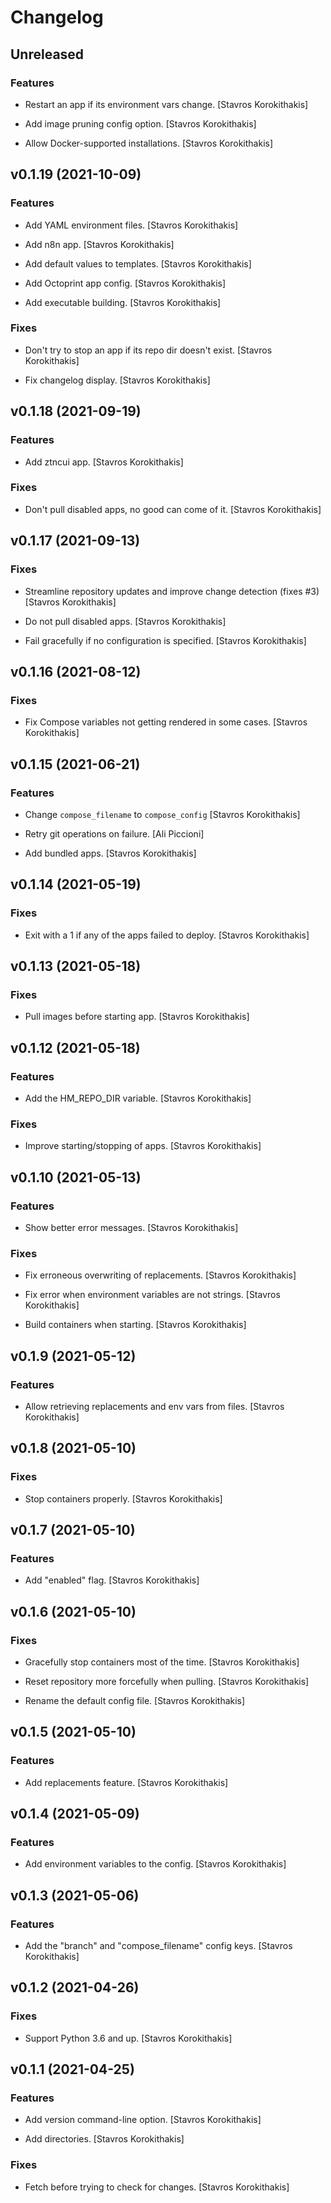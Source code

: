 # Changelog


## Unreleased

### Features

* Restart an app if its environment vars change. [Stavros Korokithakis]

* Add image pruning config option. [Stavros Korokithakis]

* Allow Docker-supported installations. [Stavros Korokithakis]


## v0.1.19 (2021-10-09)

### Features

* Add YAML environment files. [Stavros Korokithakis]

* Add n8n app. [Stavros Korokithakis]

* Add default values to templates. [Stavros Korokithakis]

* Add Octoprint app config. [Stavros Korokithakis]

* Add executable building. [Stavros Korokithakis]

### Fixes

* Don't try to stop an app if its repo dir doesn't exist. [Stavros Korokithakis]

* Fix changelog display. [Stavros Korokithakis]


## v0.1.18 (2021-09-19)

### Features

* Add ztncui app. [Stavros Korokithakis]

### Fixes

* Don't pull disabled apps, no good can come of it. [Stavros Korokithakis]


## v0.1.17 (2021-09-13)

### Fixes

* Streamline repository updates and improve change detection (fixes #3) [Stavros Korokithakis]

* Do not pull disabled apps. [Stavros Korokithakis]

* Fail gracefully if no configuration is specified. [Stavros Korokithakis]


## v0.1.16 (2021-08-12)

### Fixes

* Fix Compose variables not getting rendered in some cases. [Stavros Korokithakis]


## v0.1.15 (2021-06-21)

### Features

* Change `compose_filename` to `compose_config` [Stavros Korokithakis]

* Retry git operations on failure. [Ali Piccioni]

* Add bundled apps. [Stavros Korokithakis]


## v0.1.14 (2021-05-19)

### Fixes

* Exit with a 1 if any of the apps failed to deploy. [Stavros Korokithakis]


## v0.1.13 (2021-05-18)

### Fixes

* Pull images before starting app. [Stavros Korokithakis]


## v0.1.12 (2021-05-18)

### Features

* Add the HM_REPO_DIR variable. [Stavros Korokithakis]

### Fixes

* Improve starting/stopping of apps. [Stavros Korokithakis]


## v0.1.10 (2021-05-13)

### Features

* Show better error messages. [Stavros Korokithakis]

### Fixes

* Fix erroneous overwriting of replacements. [Stavros Korokithakis]

* Fix error when environment variables are not strings. [Stavros Korokithakis]

* Build containers when starting. [Stavros Korokithakis]


## v0.1.9 (2021-05-12)

### Features

* Allow retrieving replacements and env vars from files. [Stavros Korokithakis]


## v0.1.8 (2021-05-10)

### Fixes

* Stop containers properly. [Stavros Korokithakis]


## v0.1.7 (2021-05-10)

### Features

* Add "enabled" flag. [Stavros Korokithakis]


## v0.1.6 (2021-05-10)

### Fixes

* Gracefully stop containers most of the time. [Stavros Korokithakis]

* Reset repository more forcefully when pulling. [Stavros Korokithakis]

* Rename the default config file. [Stavros Korokithakis]


## v0.1.5 (2021-05-10)

### Features

* Add replacements feature. [Stavros Korokithakis]


## v0.1.4 (2021-05-09)

### Features

* Add environment variables to the config. [Stavros Korokithakis]


## v0.1.3 (2021-05-06)

### Features

* Add the "branch" and "compose_filename" config keys. [Stavros Korokithakis]


## v0.1.2 (2021-04-26)

### Fixes

* Support Python 3.6 and up. [Stavros Korokithakis]


## v0.1.1 (2021-04-25)

### Features

* Add version command-line option. [Stavros Korokithakis]

* Add directories. [Stavros Korokithakis]

### Fixes

* Fetch before trying to check for changes. [Stavros Korokithakis]


